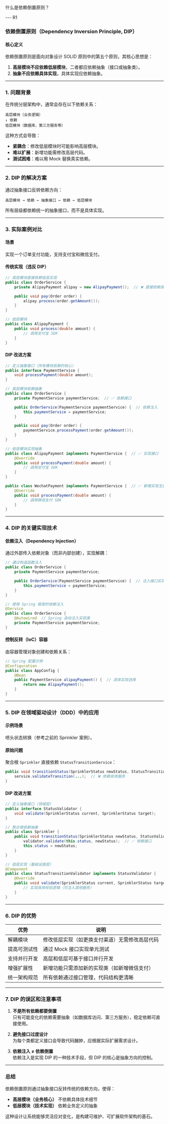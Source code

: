 什么是依赖倒置原则？

--- R1

### 依赖倒置原则（Dependency Inversion Principle, DIP）

#### **核心定义**

依赖倒置原则是面向对象设计 SOLID 原则中的第五个原则，其核心思想是：

1. **高层模块不应依赖低层模块**，二者都应依赖抽象（接口或抽象类）。
2. **抽象不应依赖具体实现**，具体实现应依赖抽象。

---

### **1. 问题背景**

在传统分层架构中，通常会存在以下依赖关系：

```text
高层模块（业务逻辑）
↓ 依赖
低层模块（数据库、第三方服务等）
```

这种方式会导致：

- **紧耦合**：修改低层模块时可能影响高层模块。
- **难以扩展**：新增功能需修改高层代码。
- **测试困难**：难以用 Mock 替换真实依赖。

---

### **2. DIP 的解决方案**

通过抽象接口反转依赖方向：

```text
高层模块 → 依赖 ← 抽象接口 ← 依赖 ← 低层模块
```

所有层级都依赖统一的抽象接口，而不是具体实现。

---

### **3. 实际案例对比**

#### **场景**

实现一个订单支付功能，支持支付宝和微信支付。

#### **传统实现（违反 DIP）**

```java
// 高层模块直接依赖低层实现
public class OrderService {
    private AlipayPayment alipay = new AlipayPayment();  // ❌ 直接依赖具体实现

    public void pay(Order order) {
        alipay.process(order.getAmount());
    }
}

// 低层模块
public class AlipayPayment {
    public void process(double amount) {
        // 调用支付宝 SDK
    }
}
```

#### **DIP 改进方案**

```java
// 定义抽象接口（所有模块依赖的核心）
public interface PaymentService {
    void processPayment(double amount);
}

// 高层模块依赖抽象
public class OrderService {
    private PaymentService paymentService;  // ✅ 依赖接口

    public OrderService(PaymentService paymentService) {  // 依赖注入
        this.paymentService = paymentService;
    }

    public void pay(Order order) {
        paymentService.processPayment(order.getAmount());
    }
}

// 低层模块实现抽象
public class AlipayPayment implements PaymentService {  // ✅ 实现接口
    @Override
    public void processPayment(double amount) {
        // 调用支付宝 SDK
    }
}

public class WechatPayment implements PaymentService {  // ✅ 新增实现无需修改高层
    @Override
    public void processPayment(double amount) {
        // 调用微信支付 SDK
    }
}
```

---

### **4. DIP 的关键实现技术**

#### **依赖注入（Dependency Injection）**

通过外部传入依赖对象（而非内部创建），实现解耦：

```java
// 通过构造函数注入
public class OrderService {
    private PaymentService paymentService;

    public OrderService(PaymentService paymentService) {  // 注入接口实现
        this.paymentService = paymentService;
    }
}

// 使用 Spring 框架的依赖注入
@Service
public class OrderService {
    @Autowired  // Spring 自动注入实现类
    private PaymentService paymentService;
}
```

#### **控制反转（IoC）容器**

由容器管理对象创建和依赖关系：

```java
// Spring 配置示例
@Configuration
public class AppConfig {
    @Bean
    public PaymentService alipayPayment() {  // 具体实现选择
        return new AlipayPayment();
    }
}
```

---

### **5. DIP 在领域驱动设计（DDD）中的应用**

#### **示例场景**

喷头状态转换（参考之前的 Sprinkler 案例）。

#### **原始问题**

聚合根 `Sprinkler` 直接依赖 `StatusTransitionService`：

```java
public void transitionStatus(SprinklerStatus newStatus, StatusTransitionService service) {
    service.validateTransition(...);  // ❌ 依赖具体服务
}
```

#### **DIP 改进方案**

```java
// 定义抽象接口（领域层）
public interface StatusValidator {
    void validate(SprinklerStatus current, SprinklerStatus target);
}

// 聚合根依赖抽象
public class Sprinkler {
    public void transitionStatus(SprinklerStatus newStatus, StatusValidator validator) {
        validator.validate(this.status, newStatus);  // ✅ 依赖接口
        this.status = newStatus;
    }
}

// 低层实现（基础设施层）
@Component
public class StatusTransitionValidator implements StatusValidator {
    @Override
    public void validate(SprinklerStatus current, SprinklerStatus target) {
        // 实现具体校验逻辑（可注入其他服务）
    }
}
```

---

### **6. DIP 的优势**

| **优势**     | **说明**                                       |
| ------------ | ---------------------------------------------- |
| 解耦模块     | 修改低层实现（如更换支付渠道）无需修改高层代码 |
| 提高可测试性 | 通过 Mock 接口实现单元测试                     |
| 支持并行开发 | 高层和低层可基于接口并行开发                   |
| 增强扩展性   | 新增功能只需添加新的实现类（如新增微信支付）   |
| 统一架构规范 | 所有依赖通过接口管理，代码结构更清晰           |

---

### **7. DIP 的误区和注意事项**

1. **不是所有依赖都要倒置**  
   只有可能变化的依赖需要抽象（如数据库访问、第三方服务），稳定依赖可直接使用。

2. **避免接口过度设计**  
   为每个类都定义接口会导致代码臃肿，应根据实际扩展需求设计。

3. **依赖注入 ≠ 依赖倒置**  
   依赖注入是实现 DIP 的一种技术手段，但 DIP 的核心是抽象方向的控制。

---

### **总结**

依赖倒置原则通过抽象接口反转传统的依赖方向，使得：

- **高层模块（业务核心）** 不依赖具体技术细节
- **低层模块（技术实现）** 依赖业务定义的抽象

这种设计让系统能够灵活应对变化，是构建可维护、可扩展软件架构的基石。

